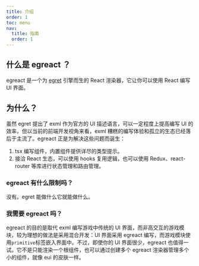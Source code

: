 ```yaml
---
title: 介绍
order: 1
toc: menu
nav:
  title: 指南
  order: 1
---
```


## 什么是 egreact ？
egreact 是一个为 [egret](https://www.egret.com/products) 引擎而生的 React 渲染器，它让你可以使用 React 编写 UI 界面。

## 为什么？
虽然 egret 提出了 exml 作为官方的 UI 描述语言，可以一定程度上提高编写 UI 的效率，但以当前的前端开发视角来看，exml 糟糕的编写体验和孤立的生态已经落后于主流了。egreact 正是为解决这些问题而诞生：
1. tsx 编写组件，内置组件提供详尽的类型提示。
2. 接洽 React 生态，可以使用 hooks 复用逻辑，也可以使用 Redux、react-router 等库进行状态管理和路由管理。

### egreact 有什么限制吗？
没有。egret 能做什么它就能做什么。

### 我需要 egreact 吗？
egreact 的目的是取代 exml 编写游戏中传统的 UI 界面，而非高交互的游戏模块，较为理想的做法是采用混合开发：UI 界面采用 egreact 编写，而游戏模块使用`primitive`标签嵌入界面中。不过，即使你的 UI 界面很少，egreact 也值得一试。它不是只能渲染一个根组件，也可以通过创建多个 egreact 渲染器管理多个小的组件，就像 eui 的皮肤一样。